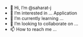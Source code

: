 - 👋 Hi, I’m @saharat-j
- 👀 I’m interested in ... Application
- 🌱 I’m currently learning ...
- 💞️ I’m looking to collaborate on ...
- 📫 How to reach me ...

<!---
saharat-j/saharat-j is a ✨ special ✨ repository because its `README.md` (this file) appears on your GitHub profile.
You can click the Preview link to take a look at your changes.
--->
